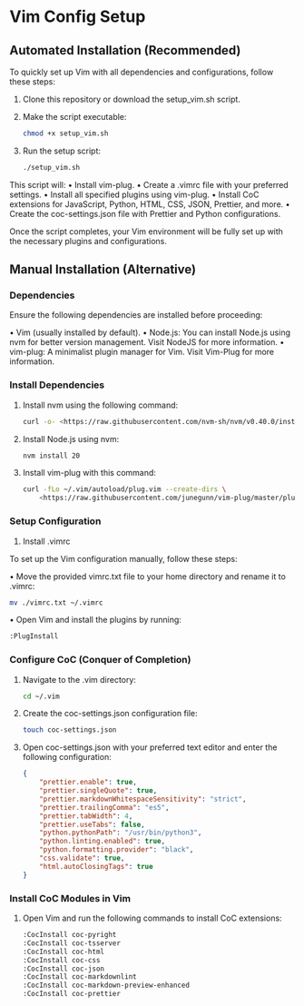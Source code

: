 # Vim Config Setup

## Automated Installation (Recommended)

To quickly set up Vim with all dependencies and configurations, follow these steps:

 1. Clone this repository or download the setup_vim.sh script.
 2. Make the script executable:

    ```bash
    chmod +x setup_vim.sh
    ```

 3. Run the setup script:

    ```bash
    ./setup_vim.sh
    ```

This script will:
 • Install vim-plug.
 • Create a .vimrc file with your preferred settings.
 • Install all specified plugins using vim-plug.
 • Install CoC extensions for JavaScript, Python, HTML, CSS, JSON, Prettier, and more.
 • Create the coc-settings.json file with Prettier and Python configurations.

Once the script completes, your Vim environment will be fully set up with the necessary plugins and configurations.

## Manual Installation (Alternative)

### Dependencies

Ensure the following dependencies are installed before proceeding:

 • Vim (usually installed by default).
 • Node.js: You can install Node.js using nvm for better version management. Visit NodeJS for more information.
 • vim-plug: A minimalist plugin manager for Vim. Visit Vim-Plug for more information.

### Install Dependencies

 1. Install nvm using the following command:

    ```bash
    curl -o- <https://raw.githubusercontent.com/nvm-sh/nvm/v0.40.0/install.sh> | bash
    ```

 2. Install Node.js using nvm:

    ```bash
    nvm install 20
    ```

 3. Install vim-plug with this command:

    ```bash
    curl -fLo ~/.vim/autoload/plug.vim --create-dirs \
        <https://raw.githubusercontent.com/junegunn/vim-plug/master/plug.vim>
    ```

### Setup Configuration

1. Install .vimrc

To set up the Vim configuration manually, follow these steps:

 • Move the provided vimrc.txt file to your home directory and rename it to .vimrc:

```bash
mv ./vimrc.txt ~/.vimrc
```

 • Open Vim and install the plugins by running:

```bash
:PlugInstall
```

### Configure CoC (Conquer of Completion)

 1. Navigate to the .vim directory:

    ```bash
    cd ~/.vim
    ```

 2. Create the coc-settings.json configuration file:

    ```bash
    touch coc-settings.json
    ```

 3. Open coc-settings.json with your preferred text editor and enter the following configuration:

    ```json
    {
        "prettier.enable": true,
        "prettier.singleQuote": true,
        "prettier.markdownWhitespaceSensitivity": "strict",
        "prettier.trailingComma": "es5",
        "prettier.tabWidth": 4,
        "prettier.useTabs": false,
        "python.pythonPath": "/usr/bin/python3",
        "python.linting.enabled": true,
        "python.formatting.provider": "black",
        "css.validate": true,
        "html.autoClosingTags": true
    }
    ```

### Install CoC Modules in Vim

 1. Open Vim and run the following commands to install CoC extensions:

    ```bash
    :CocInstall coc-pyright
    :CocInstall coc-tsserver
    :CocInstall coc-html
    :CocInstall coc-css
    :CocInstall coc-json
    :CocInstall coc-markdownlint
    :CocInstall coc-markdown-preview-enhanced
    :CocInstall coc-prettier
    ```
